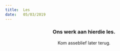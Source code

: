 ```yaml
---
title:  Les
date:   05/03/2019
---
```


### <center>Ons werk aan hierdie les.</center>
<center>Kom asseblief later terug.</center>